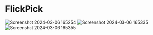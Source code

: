 # FlickPick
 
![Screenshot 2024-03-06 165254](https://github.com/coopergriffin/Project2/assets/9081896/8cf3e8d8-af05-4e52-92aa-25523e781284)
![Screenshot 2024-03-06 165335](https://github.com/coopergriffin/Project2/assets/9081896/b4ddccd1-78c7-4863-b585-9f6d8970df5a)
![Screenshot 2024-03-06 165355](https://github.com/coopergriffin/Project2/assets/9081896/429e8209-99cd-4ac7-bf8a-b5547d6976a4)
